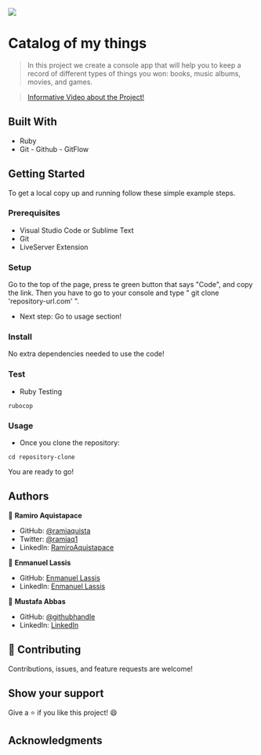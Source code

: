 ![](https://img.shields.io/badge/Microverse-blueviolet)

# Catalog of my things

> In this project we create a console app that will help you to keep a record of different types of things you won: books, music albums, movies, and games.

> [Informative Video about the Project!](https://drive.google.com/file/d/15BlWCxXdBryXtuoBWou-g5WLIOZutzXR/view?usp=sharing)
## Built With

- Ruby
- Git - Github - GitFlow

## Getting Started

To get a local copy up and running follow these simple example steps.

### Prerequisites

- Visual Studio Code or Sublime Text
- Git
- LiveServer Extension

### Setup

Go to the top of the page, press te green button that says "Code", and copy the link. Then you have to go to your console and type " git clone 'repository-url.com' ".

- Next step: Go to usage section!

### Install

No extra dependencies needed to use the code!

### Test

- Ruby Testing

```
rubocop
```

### Usage

- Once you clone the repository:

```
cd repository-clone
```

You are ready to go!

## Authors

👤 **Ramiro Aquistapace**

- GitHub: [@ramiaquista](https://github.com/ramiaquista)
- Twitter: [@ramiaq1](https://twitter.com/ramiaq1)
- LinkedIn: [RamiroAquistapace](https://www.linkedin.com/in/ramiro-aquistapace-32b61b204/)

👤 **Enmanuel Lassis**

- GitHub: [Enmanuel Lassis](https://github.com/elassis)
- LinkedIn: [Enmanuel Lassis](https://linkedin.com/in/enmanuel-lassis-pena)

👤 **Mustafa Abbas**
- GitHub: [@githubhandle](https://github.com/mustabbas)
- LinkedIn: [LinkedIn](https://www.linkedin.com/in/mustabbas/)

## 🤝 Contributing

Contributions, issues, and feature requests are welcome!

## Show your support

Give a ⭐️ if you like this project! 😄

## Acknowledgments
